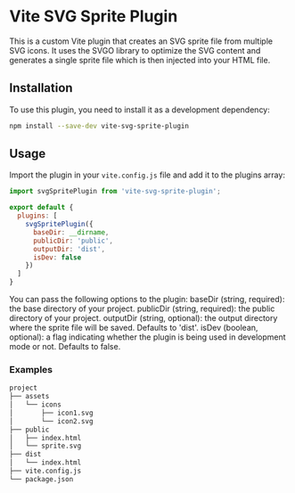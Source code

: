 # Vite SVG Sprite Plugin

This is a custom Vite plugin that creates an SVG sprite file from multiple SVG icons. It uses the SVGO library to optimize the SVG content and generates a single sprite file which is then injected into your HTML file.

## Installation

To use this plugin, you need to install it as a development dependency:

```bash
npm install --save-dev vite-svg-sprite-plugin
```

## Usage

Import the plugin in your `vite.config.js` file and add it to the plugins array:

```javascript
import svgSpritePlugin from 'vite-svg-sprite-plugin';

export default {
  plugins: [
    svgSpritePlugin({
      baseDir: __dirname,
      publicDir: 'public',
      outputDir: 'dist',
      isDev: false
    })
  ]
}
```

You can pass the following options to the plugin:
    baseDir (string, required): the base directory of your project.
    publicDir (string, required): the public directory of your project.
    outputDir (string, optional): the output directory where the sprite file will be saved. Defaults to 'dist'.
    isDev (boolean, optional): a flag indicating whether the plugin is being used in development mode or not. Defaults to false.
    
### Examples

```bash
project
├── assets
│   └── icons
│       ├── icon1.svg
│       └── icon2.svg
├── public
│   ├── index.html
│   └── sprite.svg
├── dist
│   └── index.html
├── vite.config.js
└── package.json
```

    
